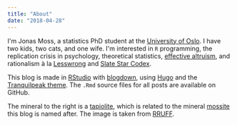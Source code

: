 ```yaml
---
title: "About"
date: "2018-04-28"
---
```


I'm Jonas Moss, a statistics PhD student at the 
[University of Oslo](http://www.mn.uio.no/math/english/). I have two
kids, two cats, and one wife. I'm interested in `R` programming, 
the replication crisis in psychology, theoretical statistics,
[effective altruism](www.centreforeffectivealtruism.org),
and rationalism à la [Lesswrong](https://www.lesserwrong.com/) 
and [Slate Star Codex](http://slatestarcodex.com/).

This blog is made in [RStudio](https://www.rstudio.com/) with 
[blogdown](https://bookdown.org/yihui/blogdown/other-themes.html), using
[Hugo](https://gohugo.io/) and the 
[Tranquilpeak theme](https://github.com/kakawait/hugo-tranquilpeak-theme). The `.Rmd`
source files for all posts are available on GitHub.

The mineral to the right is a [tapiolite](https://en.wikipedia.org/wiki/Tapiolite),
which is related to the mineral [mossite](https://www.mindat.org/min-29108.html)
this blog is named after. The image is taken from [RRUFF](http://rruff.info/Tapiolite/R110014).